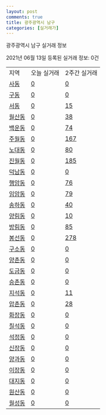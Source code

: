 ```yaml
---
layout: post
comments: true
title: 광주광역시 남구
categories: [실거래가]
---
```


광주광역시 남구 실거래 정보

2021년 06월 13일 등록된 실거래 정보: 0건


<table class="sortable">
  <tr>
    <td>지역</td>
    <td>오늘 실거래</td>
    <td>2주간 실거래</td>
  </tr>

  
  <tr class="item">
    <td><a href="2915510100.html">사동</a></td>
    <td><a href="2915510100.html">0</a></td>
    <td><a href="2915510100.html">0</a></td>
  </tr>
    

  <tr class="item">
    <td><a href="2915510200.html">구동</a></td>
    <td><a href="2915510200.html">0</a></td>
    <td><a href="2915510200.html">0</a></td>
  </tr>
    

  <tr class="item">
    <td><a href="2915510300.html">서동</a></td>
    <td><a href="2915510300.html">0</a></td>
    <td><a href="2915510300.html">15</a></td>
  </tr>
    

  <tr class="item">
    <td><a href="2915510400.html">월산동</a></td>
    <td><a href="2915510400.html">0</a></td>
    <td><a href="2915510400.html">38</a></td>
  </tr>
    

  <tr class="item">
    <td><a href="2915510500.html">백운동</a></td>
    <td><a href="2915510500.html">0</a></td>
    <td><a href="2915510500.html">74</a></td>
  </tr>
    

  <tr class="item">
    <td><a href="2915510600.html">주월동</a></td>
    <td><a href="2915510600.html">0</a></td>
    <td><a href="2915510600.html">167</a></td>
  </tr>
    

  <tr class="item">
    <td><a href="2915510700.html">노대동</a></td>
    <td><a href="2915510700.html">0</a></td>
    <td><a href="2915510700.html">80</a></td>
  </tr>
    

  <tr class="item">
    <td><a href="2915510800.html">진월동</a></td>
    <td><a href="2915510800.html">0</a></td>
    <td><a href="2915510800.html">185</a></td>
  </tr>
    

  <tr class="item">
    <td><a href="2915510900.html">덕남동</a></td>
    <td><a href="2915510900.html">0</a></td>
    <td><a href="2915510900.html">0</a></td>
  </tr>
    

  <tr class="item">
    <td><a href="2915511000.html">행암동</a></td>
    <td><a href="2915511000.html">0</a></td>
    <td><a href="2915511000.html">76</a></td>
  </tr>
    

  <tr class="item">
    <td><a href="2915511100.html">임암동</a></td>
    <td><a href="2915511100.html">0</a></td>
    <td><a href="2915511100.html">79</a></td>
  </tr>
    

  <tr class="item">
    <td><a href="2915511200.html">송하동</a></td>
    <td><a href="2915511200.html">0</a></td>
    <td><a href="2915511200.html">40</a></td>
  </tr>
    

  <tr class="item">
    <td><a href="2915511300.html">양림동</a></td>
    <td><a href="2915511300.html">0</a></td>
    <td><a href="2915511300.html">10</a></td>
  </tr>
    

  <tr class="item">
    <td><a href="2915511400.html">방림동</a></td>
    <td><a href="2915511400.html">0</a></td>
    <td><a href="2915511400.html">85</a></td>
  </tr>
    

  <tr class="item">
    <td><a href="2915511500.html">봉선동</a></td>
    <td><a href="2915511500.html">0</a></td>
    <td><a href="2915511500.html">278</a></td>
  </tr>
    

  <tr class="item">
    <td><a href="2915511600.html">구소동</a></td>
    <td><a href="2915511600.html">0</a></td>
    <td><a href="2915511600.html">0</a></td>
  </tr>
    

  <tr class="item">
    <td><a href="2915511700.html">양촌동</a></td>
    <td><a href="2915511700.html">0</a></td>
    <td><a href="2915511700.html">0</a></td>
  </tr>
    

  <tr class="item">
    <td><a href="2915511800.html">도금동</a></td>
    <td><a href="2915511800.html">0</a></td>
    <td><a href="2915511800.html">0</a></td>
  </tr>
    

  <tr class="item">
    <td><a href="2915511900.html">승촌동</a></td>
    <td><a href="2915511900.html">0</a></td>
    <td><a href="2915511900.html">0</a></td>
  </tr>
    

  <tr class="item">
    <td><a href="2915512000.html">지석동</a></td>
    <td><a href="2915512000.html">0</a></td>
    <td><a href="2915512000.html">11</a></td>
  </tr>
    

  <tr class="item">
    <td><a href="2915512100.html">압촌동</a></td>
    <td><a href="2915512100.html">0</a></td>
    <td><a href="2915512100.html">28</a></td>
  </tr>
    

  <tr class="item">
    <td><a href="2915512200.html">화장동</a></td>
    <td><a href="2915512200.html">0</a></td>
    <td><a href="2915512200.html">0</a></td>
  </tr>
    

  <tr class="item">
    <td><a href="2915512300.html">칠석동</a></td>
    <td><a href="2915512300.html">0</a></td>
    <td><a href="2915512300.html">0</a></td>
  </tr>
    

  <tr class="item">
    <td><a href="2915512400.html">석정동</a></td>
    <td><a href="2915512400.html">0</a></td>
    <td><a href="2915512400.html">0</a></td>
  </tr>
    

  <tr class="item">
    <td><a href="2915512500.html">신장동</a></td>
    <td><a href="2915512500.html">0</a></td>
    <td><a href="2915512500.html">0</a></td>
  </tr>
    

  <tr class="item">
    <td><a href="2915512600.html">양과동</a></td>
    <td><a href="2915512600.html">0</a></td>
    <td><a href="2915512600.html">0</a></td>
  </tr>
    

  <tr class="item">
    <td><a href="2915512700.html">이장동</a></td>
    <td><a href="2915512700.html">0</a></td>
    <td><a href="2915512700.html">0</a></td>
  </tr>
    

  <tr class="item">
    <td><a href="2915512800.html">대지동</a></td>
    <td><a href="2915512800.html">0</a></td>
    <td><a href="2915512800.html">0</a></td>
  </tr>
    

  <tr class="item">
    <td><a href="2915512900.html">원산동</a></td>
    <td><a href="2915512900.html">0</a></td>
    <td><a href="2915512900.html">0</a></td>
  </tr>
    

  <tr class="item">
    <td><a href="2915513000.html">월성동</a></td>
    <td><a href="2915513000.html">0</a></td>
    <td><a href="2915513000.html">0</a></td>
  </tr>
    


</table>
    
